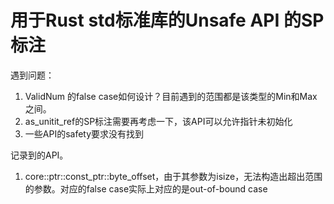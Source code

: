 # 用于Rust std标准库的Unsafe API 的SP标注

遇到问题：

1. ValidNum 的false case如何设计？目前遇到的范围都是该类型的Min和Max之间。
2. as_unitit_ref的SP标注需要再考虑一下，该API可以允许指针未初始化
3. 一些API的safety要求没有找到

记录到的API。

1. core::ptr::const_ptr::byte_offset，由于其参数为isize，无法构造出超出范围的参数。对应的false case实际上对应的是out-of-bound case
